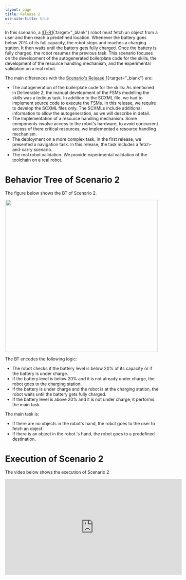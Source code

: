 ```yaml
---
layout: page
title: Release 2
use-site-title: true
---
```



In this scenario, a [IIT-R1](https://opentalk.iit.it/en/r1-is-born-the-first-robot-by-iit-specifically-designed-for-applications-in-domestic-and-professional-environments/){:target="_blank"} robot must fetch an object from a user and then reach a predefined location. Whenever the battery goes below $20$\% of its full capacity, the robot stops and reaches a charging station. It then waits until the battery gets fully charged. Once the battery is fully charged, the robot resumes the previous task.
This scenario focuses on the development of the autogenerated boilerplate code for the skills, the development of the resource handling mechanism, and the experimental validation on a real robot.

The main differences with the [Scenario's Release 1](release1.md){:target="_blank"} are:


- The autogeneration of the boilerplate code for the skills: As mentioned in Deliverable 2, the manual development of the FSMs modelling the skills was a tedious task. In addition to the SCXML file, we had to implement source code to execute the FSMs. In this release, we require to develop the SCXML files only. The SCXMLs include additional information to allow the autogeneration, as we will describe in detail.  
- The Implementation of a resource handling mechanism. Some components involve access to the robot's hardware, to avoid concurrent access of there critical resources, we implemented a resource handling mechanism.
- The deployment on a more complex task. In the first release, we presented a navigation task. In this release, the task includes a fetch-and-carry scenario.
- The real robot validation. We provide experimental validation of the toolchain on a real robot.

# Behavior Tree of Scenario 2


The figure below shows the BT of Scenario 2.

<p align="center">
<img src="https://user-images.githubusercontent.com/8132627/99838997-4fc88080-2b6a-11eb-9d60-6cb3e4da68fa.png" width="500">
</p>



The BT encodes the following logic:

- The robot checks if the battery level is below $20$\% of its capacity or if the battery is under charge.
- If the battery level is below $20$\% and it is not already under charge, the robot goes to the charging station.
- If the battery is under charge and the robot is at the charging station, the robot waits until the battery gets fully charged.
- If the battery level is above $20$\% and it is not under charge, it performs the main task.

The main task is:
 - If there are no objects in the robot's hand, the robot goes to the user to fetch an object.
 - If there is an object in the robot 's hand, the robot goes to a predefined destination.

# Execution of Scenario 2

 The video below shows the execution of Scenario 2
<p align="center">
 <iframe width="580" height="315" src="https://www.youtube.com/embed/yIBwSQ8pLmo" frameborder="0" allowfullscreen></iframe>
</p>
